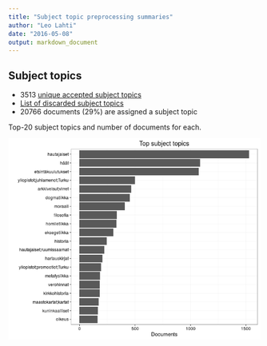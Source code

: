 ```yaml
---
title: "Subject topic preprocessing summaries"
author: "Leo Lahti"
date: "2016-05-08"
output: markdown_document
---
```


## Subject topics



  * 3513 [unique accepted subject topics](output.tables/subject_topic_accepted.csv)
  * [List of discarded subject topics](output.tables/subject_topic_discarded.csv)
  * 20766 documents (29%) are assigned a subject topic 

Top-20 subject topics and number of documents for each.

![plot of chunk summarytopics22](figure/summarytopics22-1.png)
